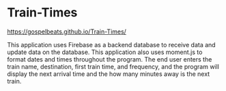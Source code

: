 # Train-Times

https://gospelbeats.github.io/Train-Times/

This application uses Firebase as a backend database to receive data and update data on the database. This application also uses moment.js to format dates and times throughout the program. The end user enters the train name, destination, first train time, and frequency, and the program will display the next arrival time and the how many minutes away is the next train.